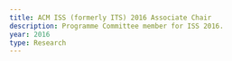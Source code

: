 ```yaml
---
title: ACM ISS (formerly ITS) 2016 Associate Chair
description: Programme Committee member for ISS 2016.
year: 2016
type: Research
---
```

